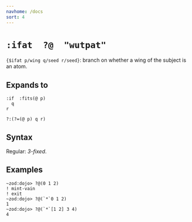 ```yaml
---
navhome: /docs
sort: 4
---
```


# `:ifat  ?@  "wutpat"`

`{$ifat p/wing q/seed r/seed}`: branch on whether a wing 
of the subject is an atom.

## Expands to

```
:if  :fits(@ p)
  q
r
```

```
?:(?=(@ p) q r)
```

## Syntax

Regular: *3-fixed*.

## Examples

```
~zod:dojo> ?@(0 1 2)
! mint-vain
! exit
~zod:dojo> ?@(`*`0 1 2)
1
~zod:dojo> ?@(`*`[1 2] 3 4)
4
```
